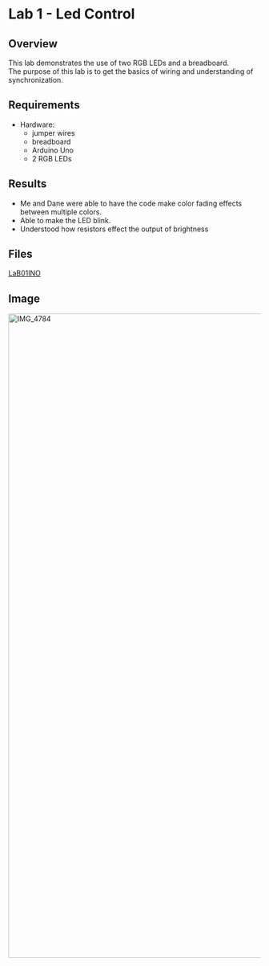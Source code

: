 # Lab 1 - Led Control

## Overview
This lab demonstrates the use of two RGB LEDs and a breadboard.  
The purpose of this lab is to get the basics of wiring and understanding of synchronization.

## Requirements
- Hardware:
  - jumper wires
  - breadboard
  - Arduino Uno
  - 2 RGB LEDs

## Results
- Me and Dane were able to have the code make color fading effects between multiple colors.
- Able to make the LED blink.
- Understood how resistors effect the output of brightness

## Files
[LaB01INO]()

## Image
<img width="1284" height="1284" alt="IMG_4784" src="https://github.com/user-attachments/assets/3e5097bc-4118-444c-ab5b-8a0d15e0e4c4" />

